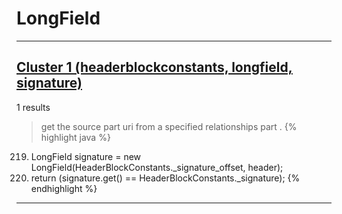 # LongField

***

## [Cluster 1 (headerblockconstants, longfield, signature)](./1)
1 results
> get the source part uri from a specified relationships part . 
{% highlight java %}
219. LongField signature = new LongField(HeaderBlockConstants._signature_offset, header);
230. return (signature.get() == HeaderBlockConstants._signature);
{% endhighlight %}

***

